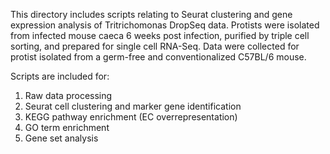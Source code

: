 This directory includes scripts relating to Seurat clustering and gene expression analysis of Tritrichomonas DropSeq data. Protists were isolated from infected mouse caeca 6 weeks post infection, purified by triple cell sorting, and prepared for single cell RNA-Seq.
Data were collected for protist isolated from a germ-free and conventionalized C57BL/6 mouse.  

Scripts are included for:
1. Raw data processing
2. Seurat cell clustering and marker gene identification
3. KEGG pathway enrichment (EC overrepresentation)
4. GO term enrichment
5. Gene set analysis
